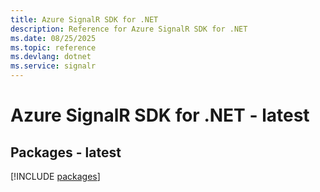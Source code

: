 ```yaml
---
title: Azure SignalR SDK for .NET
description: Reference for Azure SignalR SDK for .NET
ms.date: 08/25/2025
ms.topic: reference
ms.devlang: dotnet
ms.service: signalr
---
```

# Azure SignalR SDK for .NET - latest
## Packages - latest
[!INCLUDE [packages](signalr-index.md)]
